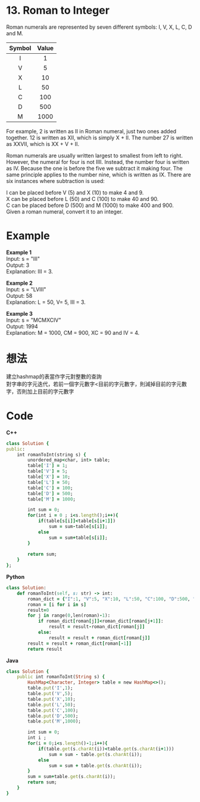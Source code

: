 # 13. Roman to Integer
Roman numerals are represented by seven different symbols: I, V, X, L, C, D and M.  

|  Symbol  |  Value  |
| :------:  | :------: |
|  I  |  1  |    
|  V  |  5  |
|  X  |  10  |  
|  L  |  50  |  
|  C  |  100  | 
|  D  |  500  |
|  M  |  1000  |
For example, 2 is written as II in Roman numeral, just two ones added together. 12 is written as XII, which is simply X + II. The number 27 is written as XXVII, which is XX + V + II.  

Roman numerals are usually written largest to smallest from left to right. However, the numeral for four is not IIII. Instead, the number four is written as IV. Because the one is before the five we subtract it making four. The same principle applies to the number nine, which is written as IX. There are six instances where subtraction is used:  

I can be placed before V (5) and X (10) to make 4 and 9.   
X can be placed before L (50) and C (100) to make 40 and 90.   
C can be placed before D (500) and M (1000) to make 400 and 900.  
Given a roman numeral, convert it to an integer.  

 
# Example
**Example 1**   
Input: s = "III"  
Output: 3  
Explanation: III = 3.  

**Example 2**  
Input: s = "LVIII"  
Output: 58  
Explanation: L = 50, V= 5, III = 3.  

**Example 3**  
Input: s = "MCMXCIV"  
Output: 1994  
Explanation: M = 1000, CM = 900, XC = 90 and IV = 4.  

# 想法
建立hashmap的表當作字元對整數的查詢  
對字串的字元迭代，若前一個字元數字<目前的字元數字，則減掉目前的字元數字，否則加上目前的字元數字  

# Code
**C++**
```ruby
class Solution {
public:
    int romanToInt(string s) {
        unordered_map<char, int> table;
        table['I'] = 1;
        table['V'] = 5;
        table['X'] = 10;
        table['L'] = 50;
        table['C'] = 100;
        table['D'] = 500;
        table['M'] = 1000;

        int sum = 0;
        for(int i = 0 ; i<s.length();i++){
            if(table[s[i]]<table[s[i+1]])
                sum = sum-table[s[i]];
            else
                sum = sum+table[s[i]];
        }
        
        return sum;
    }
};
```
**Python**
```ruby
class Solution:
    def romanToInt(self, s: str) -> int:
        roman_dict = {"I":1, "V":5, "X":10, "L":50, "C":100, "D":500, "M":1000}
        roman = [i for i in s]
        result=0
        for j in range(0,len(roman)-1):
            if roman_dict[roman[j]]<roman_dict[roman[j+1]]:
                result = result-roman_dict[roman[j]]
            else:
                result = result + roman_dict[roman[j]]
        result = result + roman_dict[roman[-1]]
        return result
```
**Java**
```ruby
class Solution {
    public int romanToInt(String s) {
        HashMap<Character, Integer> table = new HashMap<>();
        table.put('I',1);
        table.put('V',5);
        table.put('X',10);
        table.put('L',50);
        table.put('C',100);
        table.put('D',500);
        table.put('M',1000);

        int sum = 0;
        int i ;
        for(i = 0;i<s.length()-1;i++){
            if(table.get(s.charAt(i))<table.get(s.charAt(i+1)))
                sum = sum - table.get(s.charAt(i));
            else
                sum = sum + table.get(s.charAt(i));
        }
        sum = sum+table.get(s.charAt(i));
        return sum;
    }
}
```
